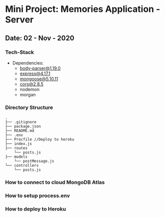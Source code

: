 # Mini Project: Memories Application - Server

## Date: 02 - Nov - 2020

### Tech-Stack

- Dependencies:
  - body-parser@1.19.0
  - express@4.17.1
  - mongoose@5.10.11
  - cors@2.8.5
  - nodemon
  - morgan

### Directory Structure

```
.
├── .gitignore
├── package.json
├── README.md
├── .env
├── Procfile //Deploy to heroku
├── index.js
├── routes
    └── posts.js
├── models
    └── postMessage.js
└── controllers
    └── posts.js
```

### How to connect to cloud MongoDB Atlas

### How to setup process.env

### How to deploy to Heroku
